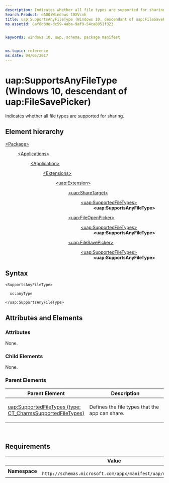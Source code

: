 ```yaml
---
description: Indicates whether all file types are supported for sharing.
Search.Product: eADQiWindows 10XVcnh
title: uap:SupportsAnyFileType (Windows 10, descendant of uap:FileSavePicker)
ms.assetid: 8af8db9e-dc59-4aba-9af9-54ca8051f323


keywords: windows 10, uwp, schema, package manifest


ms.topic: reference
ms.date: 04/05/2017
---
```


# uap:SupportsAnyFileType (Windows 10, descendant of uap:FileSavePicker)


Indicates whether all file types are supported for sharing.

## Element hierarchy

<dl>
<dt><a href="element-package.md">&lt;Package&gt;</a></dt>
<dd>
<dl>
<dt><a href="element-applications.md">&lt;Applications&gt;</a></dt>
<dd>
<dl>
<dt><a href="element-application.md">&lt;Application&gt;</a></dt>
<dd>
<dl>
<dt><a href="element-1-extensions.md">&lt;Extensions&gt;</a></dt>
<dd>
<dl>
<dt><a href="element-uap-extension.md">&lt;uap:Extension&gt;</a></dt>
<dd>
<dl>
<dt><a href="element-uap-sharetarget.md">&lt;uap:ShareTarget&gt;</a></dt>
<dd>
<dl>
<dt><a href="element-1-uap-supportedfiletypes.md">&lt;uap:SupportedFileTypes&gt;</a></dt>
<dd><b>&lt;uap:SupportsAnyFileType&gt;</b></dd>
</dl>
</dd>
</dl>
<dl>
<dt><a href="element-uap-fileopenpicker.md">&lt;uap:FileOpenPicker&gt;</a></dt>
<dd>
<dl>
<dt><a href="element-2-uap-supportedfiletypes.md">&lt;uap:SupportedFileTypes&gt;</a></dt>
<dd><b>&lt;uap:SupportsAnyFileType&gt;</b></dd>
</dl>
</dd>
</dl>
<dl>
<dt><a href="element-uap-filesavepicker.md">&lt;uap:FileSavePicker&gt;</a></dt>
<dd>
<dl>
<dt><a href="element-3-uap-supportedfiletypes.md">&lt;uap:SupportedFileTypes&gt;</a></dt>
<dd><b>&lt;uap:SupportsAnyFileType&gt;</b></dd>
</dl>
</dd>
</dl>
</dd>
</dl>
</dd>
</dl>
</dd>
</dl>
</dd>
</dl>
</dd>
</dl>

## Syntax

``` syntax
<SupportsAnyFileType>

  xs:anyType

</uap:SupportsAnyFileType>
```

## Attributes and Elements


### Attributes

None.

### Child Elements

None.

### Parent Elements

<table>
<colgroup>
<col width="50%" />
<col width="50%" />
</colgroup>
<thead>
<tr class="header">
<th>Parent Element</th>
<th>Description</th>
</tr>
</thead>
<tbody>
<tr class="odd">
<td><a href="element-3-uap-supportedfiletypes.md">uap:SupportedFileTypes (type: CT_CharmsSupportedFileTypes)</a> </td>
<td><p>Defines the file types that the app can share.</p></td>
</tr>
</tbody>
</table>

 

## Requirements

|   | Value  |
|--|--|
| **Namespace** | `	http://schemas.microsoft.com/appx/manifest/uap/windows10` |


 

 



